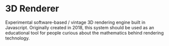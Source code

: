 # 3D Renderer
Experimental software-based / vintage 3D rendering engine built in Javascript. Originally created in 2018, this system should be used as an educational tool for people curious about the mathematics behind rendering technology.
